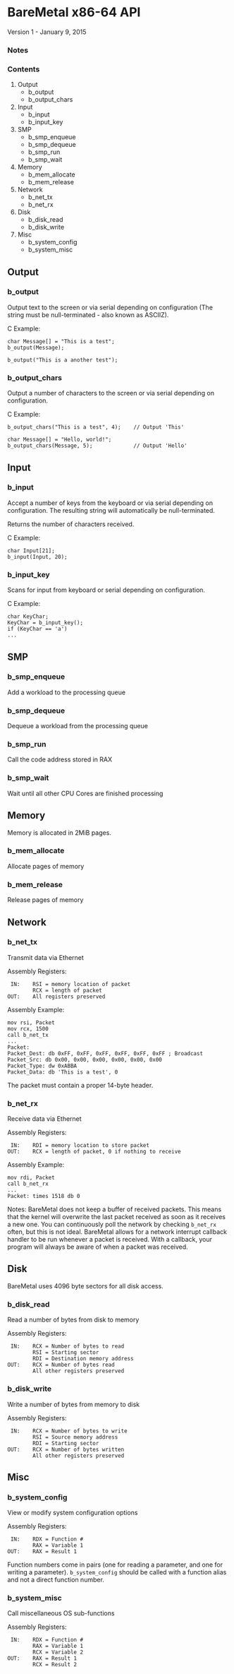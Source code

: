 # BareMetal x86-64 API #

Version 1 - January 9, 2015

### Notes



### Contents

1. Output
	- b\_output
	- b\_output\_chars
2. Input
	- b\_input
	- b\_input\_key
3. SMP
	- b\_smp\_enqueue
	- b\_smp\_dequeue
	- b\_smp\_run
	- b\_smp\_wait
4. Memory
	- b\_mem\_allocate
	- b\_mem\_release
5. Network
	- b\_net\_tx
	- b\_net\_rx
6. Disk
	- b\_disk\_read
	- b\_disk\_write
7. Misc
	- b\_system\_config
	- b\_system\_misc

## Output


### b\_output

Output text to the screen or via serial depending on configuration (The string must be null-terminated - also known as ASCIIZ).

C Example:

	char Message[] = "This is a test";
	b_output(Message);
	
	b_output("This is a another test");


### b\_output\_chars

Output a number of characters to the screen or via serial depending on configuration.

C Example:

	b_output_chars("This is a test", 4);	// Output 'This'
	
	char Message[] = "Hello, world!";
	b_output_chars(Message, 5);				// Output 'Hello'


## Input


### b\_input

Accept a number of keys from the keyboard or via serial depending on configuration. The resulting string will automatically be null-terminated.

Returns the number of characters received.

C Example:

	char Input[21];
	b_input(Input, 20);


### b\_input\_key

Scans for input from keyboard or serial depending on configuration.

C Example:

	char KeyChar;
	KeyChar = b_input_key();
	if (KeyChar == 'a')
	...


## SMP


### b\_smp\_enqueue

Add a workload to the processing queue


### b\_smp\_dequeue

Dequeue a workload from the processing queue


### b\_smp\_run

Call the code address stored in RAX


### b\_smp\_wait

Wait until all other CPU Cores are finished processing


## Memory

Memory is allocated in 2MiB pages.

### b\_mem\_allocate

Allocate pages of memory



### b\_mem\_release

Release pages of memory



## Network


### b\_net\_tx

Transmit data via Ethernet

Assembly Registers:

	 IN:	RSI = memory location of packet
			RCX = length of packet
	OUT:	All registers preserved

Assembly Example:

	mov rsi, Packet
	mov rcx, 1500
	call b_net_tx
	...
	Packet:
	Packet_Dest: db 0xFF, 0xFF, 0xFF, 0xFF, 0xFF, 0xFF ; Broadcast
	Packet_Src: db 0x00, 0x00, 0x00, 0x00, 0x00, 0x00
	Packet_Type: dw 0xABBA
	Packet_Data: db 'This is a test', 0

The packet must contain a proper 14-byte header.


### b\_net\_rx

Receive data via Ethernet

Assembly Registers:

	 IN:	RDI = memory location to store packet
	OUT:	RCX = length of packet, 0 if nothing to receive

Assembly Example:

	mov rdi, Packet
	call b_net_rx
	...
	Packet: times 1518 db 0

Notes: BareMetal does not keep a buffer of received packets. This means that the kernel will overwrite the last packet received as soon as it receives a new one. You can continuously poll the network by checking `b_net_rx` often, but this is not ideal. BareMetal allows for a network interrupt callback handler to be run whenever a packet is received. With a callback, your program will always be aware of when a packet was received.


## Disk

BareMetal uses 4096 byte sectors for all disk access.

### b\_disk\_read

Read a number of bytes from disk to memory

Assembly Registers:

	 IN:	RCX = Number of bytes to read
			RSI = Starting sector
			RDI = Destination memory address
	OUT:	RCX = Number of bytes read
			All other registers preserved


### b\_disk\_write

Write a number of bytes from memory to disk

Assembly Registers:

	 IN:	RCX = Number of bytes to write
			RSI = Source memory address
			RDI = Starting sector
	OUT:	RCX = Number of bytes written
			All other registers preserved


## Misc


### b\_system\_config

View or modify system configuration options

Assembly Registers:

	 IN:	RDX = Function #
			RAX = Variable 1
	OUT:	RAX = Result 1

Function numbers come in pairs (one for reading a parameter, and one for writing a parameter). `b_system_config` should be called with a function alias and not a direct function number.


### b\_system\_misc

Call miscellaneous OS sub-functions

Assembly Registers:

	 IN:	RDX = Function #
			RAX = Variable 1
			RCX = Variable 2 
	OUT:	RAX = Result 1
			RCX = Result 2

